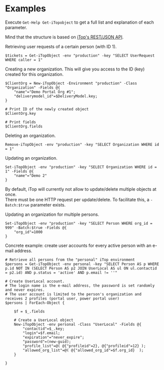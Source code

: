 
# Examples


Execute `Get-Help Get-iTopobject` to get a full list and explanation of each parameter.

Mind that the structure is based on [iTop's REST/JSON API](https://www.itophub.io/wiki/page?id=latest%3Aadvancedtopics%3Arest_json).


Retrieving user requests of a certain person (with ID 1).
```
$tickets = Get-iTopObject -env "production" -key "SELECT UserRequest WHERE caller = 1"
```


Creating a new organization. This will give you access to the ID (key) created for this organization.
```
$ClientOrg = New-iTopObject -Environment "production" -Class "Organization" -Fields @{
	"name"="Demo Portal Org #1";
	"deliverymodel_id"=$DeliveryModel.key;
}

# Print ID of the newly created object
$ClientOrg.key

# Print fields
$ClientOrg.fields
```

Deleting an organization.
```
Remove-iTopObject -env "production" -key "SELECT Organization WHERE id = 1"
```


Updating an organization.
```
Set-iTopObject -env "production" -key "SELECT Organization WHERE id = 1" -Fields @{
	"name"="Demo 2"
}
```

By default, iTop will currently not allow to update/delete multiple objects at once.  
There must be one HTTP request per update/delete. To facilitate this, a `-Batch:$true` parameter exists.

Updating an organization for multiple persons.
```
Set-iTopObject -env "production" -key "SELECT Person WHERE org_id = 999" -Batch:$true -Fields @{
	"org_id"=1000
}
```


Concrete example: create user accounts for every active person with an e-mail address.  
```
# Retrieve all persons from the "personal" iTop environment
$persons = Get-iTopObject -env personal -key "SELECT Person AS p WHERE p.id NOT IN (SELECT Person AS p2 JOIN UserLocal AS ul ON ul.contactid = p2.id) AND p.status = 'active' AND p.email != ''"

# Create UserLocal account. 
# The login name is the e-mail address, the password is set randomly and never expires. 
# The user account is limited to the person's organization and receives 2 profiles (portal user, power portal user)
$persons | ForEach-Object {

	$f = $_.fields
	
	# Create a UserLocal object
	New-iTopObject -env personal -Class "UserLocal" -Fields @{
		"contactid"=$_.key;
		"login"=$f.email;
		"expiration"="never_expire";
		"password"=(new-guid);
		"profile_list"=@( @{"profileid"=2}, @{"profileid"=12} );
		"allowed_org_list"=@( @{"allowed_org_id"=$f.org_id}  );
	}

}
```

